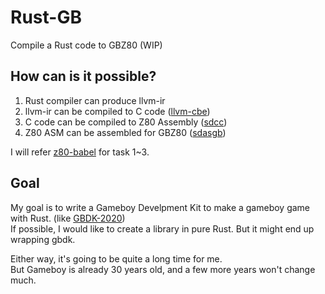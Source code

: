 # Rust-GB
Compile a Rust code to GBZ80 (WIP)

## How can is it possible?
1. Rust compiler can produce llvm-ir
2. llvm-ir can be compiled to C code ([llvm-cbe](https://github.com/JuliaHubOSS/llvm-cbe))
3. C code can be compiled to Z80 Assembly ([sdcc](https://sdcc.sourceforge.net/))
4. Z80 ASM can be assembled for GBZ80 ([sdasgb](https://gbdk-2020.github.io/gbdk-2020/docs/api/docs_supported_consoles.html))

I will refer [z80-babel](https://github.com/MartinezTorres/z80_babel) for task 1~3.

## Goal
My goal is to write a Gameboy Develpment Kit to make a gameboy game with Rust. (like [GBDK-2020](https://github.com/gbdk-2020/gbdk-2020/tree/develop))  
If possible, I would like to create a library in pure Rust. But it might end up wrapping gbdk.

Either way, it's going to be quite a long time for me.  
But Gameboy is already 30 years old, and a few more years won't change much.
